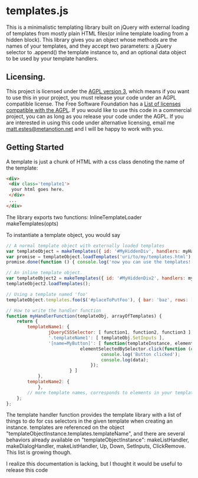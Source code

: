 # templates.js
This is a minimalistic templating library built on jQuery with external loading of templates from mostly plain HTML files(or inline template loading from a hidden block). This library gives you an object whose methods are the names of your templates, and they accept two parameters: a jQuery selector to .append() the template instance to, and an optional data object to be used by your template handlers.

## Licensing.
This project is licensed under the [AGPL version 3](http://www.gnu.org/licenses/agpl.html), which means if you want to use this in your project, you must release your code under an AGPL compatible license. The Free Software Foundation has a [List of licenses compatible with the AGPL](www.gnu.org/licenses/index_html#GPLCompatibleLicenses). If you would like to use this code in a commercial project, you can as long as you release your code under the AGPL. If you are interested in using this code under alternative licensing, email me [matt.estes@metanotion.net](mailto:matt.estes@metanotion.net) and I will be happy to work with you.

## Getting Started
A template is just a chunk of HTML with a css class denoting the name of the template:
```html
<div>
 <div class='template1'>
  your html goes here.
 </div>
 ...
</div>
```

The library exports two functions:
InlineTemplateLoader
makeTemplates(opts)

To instantiate a template object, you would say
```javascript
// A normal template object with externally loaded templates
var templateObject = makeTemplates({ id: '#MyHiddenDiv', handlers: myHandlerFunction });
var promise = templateObject.loadTemplates('uri/to/my/templates.html');
promise.done(function () { console.log('now you can use the templates!'); });

// An inline template object.
var templateObject2 = makeTemplates({ id: '#MyHiddenDiv2', handlers: myHandlerFunction2, loader: InlineTemplateLoader });
templateObject2.loadTemplates();

// Using a template named 'foo'
templateObject.templates.foo($('#placeToPutFoo'), { bar: 'baz', rows: [ 'fe', 'fi', 'fo', 'fum' ] });

// How to write the handler function
function myHandlerFunction(templateObj, arrayOfTemplates) {
	return {
		templateName1: {
				jQueryCSSSelector: [ function1, function2, function3 ],
				'.templateName1': [ templateObj.SetInputs ],
				'[name=MyButton]': [ function(templateInstance, elementSelectedBySelector, data) {
							elementSelectedBySelector.click(function (event) {
									console.log('Button clicked');
									console.log(data);
								});
						} ]
			},
		templateName2: {
			},
		// more template names, corresponds to elements in your template with class='templateName'
	};
};
```
The template handler function provides the template library with a list of things to do for css selectors in the given template when creating an instance. templates are referenced on the object "templateObjectInstance.templates.templateName", and there are several behaviors already available on "templateObjectInstance": makeListHandler, makeDialogHandler, makeListHandler, Up, Down, SetInputs, ClickRemove. This list is growing though.

I realize this documentation is lacking, but I thought it would be useful to release this code